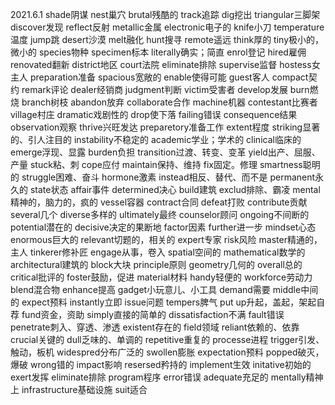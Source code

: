 2021.6.1
shade阴谋
nest巢穴
brutal残酷的
track追踪
dig挖出   triangular三脚架
discover发现
reflect反射
metallic金属
electronic电子的
knife小刀
temperature温度
jump跳
desert沙漠
melt融化
hunt搜寻
remote遥远
think厚的
tiny极小的，微小的
species物种
specimen标本
literally确实；简直
enrol登记
hired雇佣
renovated翻新
district地区
court法院
eliminate排除
supervise监督
hostess女主人
preparation准备
spacious宽敞的
enable使得可能
guest客人
compact契约
remark评论
dealer经销商
judgment判断
victim受害者
develop发展
burn燃烧
branch树枝
abandon放弃
collaborate合作
machine机器
contestant比赛者
village村庄
dramatic戏剧性的
drop使下落
failing错误
consequence结果
observation观察
thrive兴旺发达
preparetory准备工作
extent程度
striking显著的、引人注目的
instability不稳定的
academic学业；学术的
clinical临床的
emerge浮现、显露
burden负担
transition过渡、转变、变革
yield出产、屈服、产量
stuck粘、刺
cope应付
maintain保持、维持
fix固定。修理
smartness聪明的
struggle困难、奋斗
hormone激素
instead相反、替代、而不是
permanent永久的
state状态
affair事件
determined决心
build建筑
exclud排除、霸凌
mental精神的，脑力的，疯的
vessel容器
contract合同
defeat打败
contribute贡献
several几个
diverse多样的
ultimately最终
counselor顾问
ongoing不间断的
potential潜在的
decisive决定的果断地
factor因素
further进一步
mindset心态
enormous巨大的
relevant切题的，相关的
expert专家
risk风险
master精通的，主人
tinkerer修补匠
engage从事，卷入
spatial空间的
mathematical数学的
architectural建筑的
block大块
principle原则
geometry几何的
overall总的
critical批评的
foster鼓励，促进
material材料
handy轻便的
workforce劳动力
blend混合物
enhance提高
gadget小玩意儿、小工具
demand需要
middle中间的
expect预料
instantly立即
issue问题
tempers脾气
put up升起，盖起，架起自荐
fund资金，资助
simply直接的简单的
dissatisfaction不满
fault错误
penetrate刺入、穿透、渗透
existent存在的
field领域
reliant依赖的、依靠
crucial关键的
dull乏味的、单调的
repetitive重复的
processe进程
trigger引发、触动，板机
widespred分布广泛的
swollen膨胀
expectation预料
popped破灭，爆破
wrong错的
impact影响
resersed矜持的
implement生效
initative初始的
exert发挥
eliminate排除
program程序
error错误
adequate充足的
mentally精神上
infrastructure基础设施
suit适合


